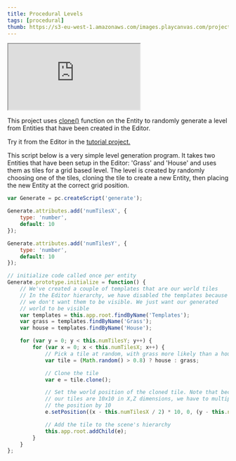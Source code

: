 ```yaml
---
title: Procedural Levels
tags: [procedural]
thumb: https://s3-eu-west-1.amazonaws.com/images.playcanvas.com/projects/12/405864/A3MSWE-image-75.jpg
---
```


<div className="iframe-container">
    <iframe src="https://playcanv.as/p/smskdMrk/" title="Procedural Levels" allow="camera; microphone; xr-spatial-tracking; fullscreen" allowfullscreen></iframe>
</div>

This project uses [clone()][1] function on the Entity to randomly generate a level from Entities that have been created in the Editor.

Try it from the Editor in the [tutorial project.][2]

This script below is a very simple level generation program. It takes two Entities that have been setup in the Editor: 'Grass' and 'House' and uses them as tiles for a grid based level. The level is created by randomly choosing one of the tiles, cloning the tile to create a new Entity, then placing the new Entity at the correct grid position.

```javascript
var Generate = pc.createScript('generate');

Generate.attributes.add('numTilesX', {
    type: 'number',
    default: 10
});

Generate.attributes.add('numTilesY', {
    type: 'number',
    default: 10
});

// initialize code called once per entity
Generate.prototype.initialize = function() {
    // We've created a couple of templates that are our world tiles
    // In the Editor hierarchy, we have disabled the templates because
    // we don't want them to be visible. We just want our generated
    // world to be visible
    var templates = this.app.root.findByName('Templates');
    var grass = templates.findByName('Grass');
    var house = templates.findByName('House');

    for (var y = 0; y < this.numTilesY; y++) {
        for (var x = 0; x < this.numTilesX; x++) {
            // Pick a tile at random, with grass more likely than a house
            var tile = (Math.random() > 0.8) ? house : grass;

            // Clone the tile
            var e = tile.clone();

            // Set the world position of the cloned tile. Note that because
            // our tiles are 10x10 in X,Z dimensions, we have to multiply
            // the position by 10
            e.setPosition((x - this.numTilesX / 2) * 10, 0, (y - this.numTilesX / 2) * 10);

            // Add the tile to the scene's hierarchy
            this.app.root.addChild(e);
        }
    }
};
```

[1]: https://api.playcanvas.com/classes/Engine.Entity.html#clone
[2]: https://playcanvas.com/project/405864
